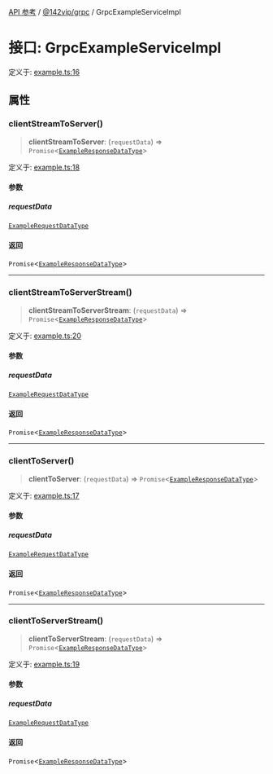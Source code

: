 [API 参考](../../../index.md) / [@142vip/grpc](../index.md) / GrpcExampleServiceImpl

# 接口: GrpcExampleServiceImpl

定义于: [example.ts:16](https://github.com/142vip/core-x/blob/724c9f80a9f43d7639fb0f15c0381f9ca258849b/packages/grpc/src/example.ts#L16)

## 属性

### clientStreamToServer()

> **clientStreamToServer**: (`requestData`) => `Promise`\<[`ExampleResponseDataType`](ExampleResponseDataType.md)\>

定义于: [example.ts:18](https://github.com/142vip/core-x/blob/724c9f80a9f43d7639fb0f15c0381f9ca258849b/packages/grpc/src/example.ts#L18)

#### 参数

##### requestData

[`ExampleRequestDataType`](ExampleRequestDataType.md)

#### 返回

`Promise`\<[`ExampleResponseDataType`](ExampleResponseDataType.md)\>

***

### clientStreamToServerStream()

> **clientStreamToServerStream**: (`requestData`) => `Promise`\<[`ExampleResponseDataType`](ExampleResponseDataType.md)\>

定义于: [example.ts:20](https://github.com/142vip/core-x/blob/724c9f80a9f43d7639fb0f15c0381f9ca258849b/packages/grpc/src/example.ts#L20)

#### 参数

##### requestData

[`ExampleRequestDataType`](ExampleRequestDataType.md)

#### 返回

`Promise`\<[`ExampleResponseDataType`](ExampleResponseDataType.md)\>

***

### clientToServer()

> **clientToServer**: (`requestData`) => `Promise`\<[`ExampleResponseDataType`](ExampleResponseDataType.md)\>

定义于: [example.ts:17](https://github.com/142vip/core-x/blob/724c9f80a9f43d7639fb0f15c0381f9ca258849b/packages/grpc/src/example.ts#L17)

#### 参数

##### requestData

[`ExampleRequestDataType`](ExampleRequestDataType.md)

#### 返回

`Promise`\<[`ExampleResponseDataType`](ExampleResponseDataType.md)\>

***

### clientToServerStream()

> **clientToServerStream**: (`requestData`) => `Promise`\<[`ExampleResponseDataType`](ExampleResponseDataType.md)\>

定义于: [example.ts:19](https://github.com/142vip/core-x/blob/724c9f80a9f43d7639fb0f15c0381f9ca258849b/packages/grpc/src/example.ts#L19)

#### 参数

##### requestData

[`ExampleRequestDataType`](ExampleRequestDataType.md)

#### 返回

`Promise`\<[`ExampleResponseDataType`](ExampleResponseDataType.md)\>
